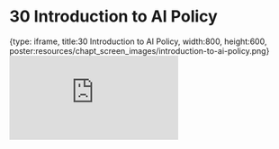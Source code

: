 # 30 Introduction to AI Policy
 
{type: iframe, title:30 Introduction to AI Policy, width:800, height:600, poster:resources/chapt_screen_images/introduction-to-ai-policy.png}
![](https://hutchdatascience.org/AI_for_Decision_Makers/no_toc/introduction-to-ai-policy.html)
 

 

